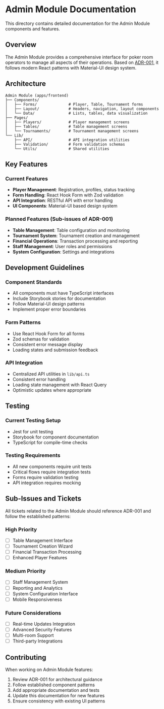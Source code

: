 # Admin Module Documentation

This directory contains detailed documentation for the Admin Module components and features.

## Overview

The Admin Module provides a comprehensive interface for poker room operators to manage all aspects of their operations. Based on [ADR-001](../ADR-001-Admin-Module.md), it follows modern React patterns with Material-UI design system.

## Architecture

```
Admin Module (apps/frontend)
├── Components/
│   ├── Forms/              # Player, Table, Tournament forms
│   ├── Layout/             # Headers, navigation, layout components  
│   └── Data/               # Lists, tables, data visualization
├── Pages/
│   ├── Players/            # Player management screens
│   ├── Tables/             # Table management screens
│   └── Tournaments/        # Tournament management screens
└── Lib/
    ├── API/                # API integration utilities
    ├── Validation/         # Form validation schemas
    └── Utils/              # Shared utilities
```

## Key Features

### Current Features
- **Player Management**: Registration, profiles, status tracking
- **Form Handling**: React Hook Form with Zod validation
- **API Integration**: RESTful API with error handling
- **UI Components**: Material-UI based design system

### Planned Features (Sub-issues of ADR-001)
- **Table Management**: Table configuration and monitoring
- **Tournament System**: Tournament creation and management
- **Financial Operations**: Transaction processing and reporting
- **Staff Management**: User roles and permissions
- **System Configuration**: Settings and integrations

## Development Guidelines

### Component Standards
- All components must have TypeScript interfaces
- Include Storybook stories for documentation
- Follow Material-UI design patterns
- Implement proper error boundaries

### Form Patterns
- Use React Hook Form for all forms
- Zod schemas for validation
- Consistent error message display
- Loading states and submission feedback

### API Integration
- Centralized API utilities in `lib/api.ts`
- Consistent error handling
- Loading state management with React Query
- Optimistic updates where appropriate

## Testing

### Current Testing Setup
- Jest for unit testing
- Storybook for component documentation
- TypeScript for compile-time checks

### Testing Requirements
- All new components require unit tests
- Critical flows require integration tests
- Forms require validation testing
- API integration requires mocking

## Sub-Issues and Tickets

All tickets related to the Admin Module should reference ADR-001 and follow the established patterns:

### High Priority
- [ ] Table Management Interface
- [ ] Tournament Creation Wizard
- [ ] Financial Transaction Processing
- [ ] Enhanced Player Features

### Medium Priority  
- [ ] Staff Management System
- [ ] Reporting and Analytics
- [ ] System Configuration Interface
- [ ] Mobile Responsiveness

### Future Considerations
- [ ] Real-time Updates Integration
- [ ] Advanced Security Features
- [ ] Multi-room Support
- [ ] Third-party Integrations

## Contributing

When working on Admin Module features:

1. Review ADR-001 for architectural guidance
2. Follow established component patterns
3. Add appropriate documentation and tests
4. Update this documentation for new features
5. Ensure consistency with existing UI patterns